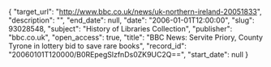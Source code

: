 {
  "target_url": "http://www.bbc.co.uk/news/uk-northern-ireland-20051833", 
  "description": "", 
  "end_date": null, 
  "date": "2006-01-01T12:00:00", 
  "slug": 93028548, 
  "subject": "History of Libraries Collection", 
  "publisher": "bbc.co.uk", 
  "open_access": true, 
  "title": "BBC News: Servite Priory, County Tyrone in lottery bid to save rare books", 
  "record_id": "20060101T120000/B0REpegSlzfnDs0ZK9UC2Q==", 
  "start_date": null
}

